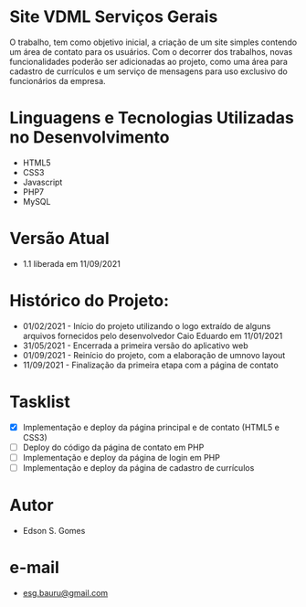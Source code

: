 # Site VDML Serviços Gerais
O trabalho, tem como objetivo inicial, a criação de um site simples contendo um área de contato para os usuários.
Com o decorrer dos trabalhos, novas funcionalidades poderão ser adicionadas ao projeto, como uma área para cadastro de currículos e um serviço de mensagens para uso exclusivo do funcionários da empresa. 

# Linguagens e Tecnologias Utilizadas no Desenvolvimento
 - HTML5
 - CSS3
 - Javascript
 - PHP7
 - MySQL

# Versão Atual 
- 1.1 liberada em 11/09/2021

# Histórico do Projeto:
- 01/02/2021 - Início do projeto utilizando o logo extraído de alguns arquivos fornecidos pelo desenvolvedor Caio Eduardo em 11/01/2021
- 31/05/2021 - Encerrada a primeira versão do aplicativo web
- 01/09/2021 - Reinício do projeto, com a elaboração de umnovo layout
- 11/09/2021 - Finalização da primeira etapa com a página de contato

# Tasklist
- [x] Implementação e deploy da página principal e de contato (HTML5 e CSS3)
- [ ] Deploy do código da página de contato em PHP
- [ ] Implementação e deploy da página de login em PHP
- [ ] Implementação e deploy da página de cadastro de currículos

# Autor
- Edson S. Gomes

# e-mail
- esg.bauru@gmail.com